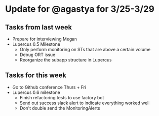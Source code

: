 # Update for @agastya for 3/25-3/29

## Tasks from last week

- Prepare for interviewing Megan
- Lupercus 0.5 Milestone
    - Only perform monitoring on STs that are above a certain volume
    - Debug ORT issue
    - Reorganize the subapp structure in Lupercus

## Tasks for this week

- Go to Github conference Thurs + Fri
- Lupercus 0.6 milestone
    - Finish refactoring tests to use factory bot
    - Send out success slack alert to indicate everything worked well
    - Don't double send the MonitoringAlerts